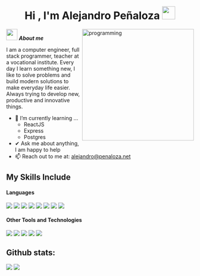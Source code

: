 <h1 align="center"><b>Hi , I'm Alejandro Peñaloza </b><img src="https://media.giphy.com/media/hvRJCLFzcasrR4ia7z/giphy.gif" width="35"></h1>
<!--  -->
<img align="right" width=300px alt="programming" src="https://tenor.com/es-CL/view/hacker-hacker-man-hacking-hackers-hack-gif-23864910" />

<img src="https://media3.giphy.com/media/v1.Y2lkPTc5MGI3NjExY2swOG0yeTZnczZtczF1YW12Z3gwazZ0cWo5cXFxMTU4aXE4dG5vZiZlcD12MV9pbnRlcm5hbF9naWZfYnlfaWQmY3Q9Zw/KGhpQ5NMoWKQurlHwI/giphy.webp" width="30px">&nbsp;***About me***

I am a computer engineer, full stack programmer, teacher at a vocational institute. Every day I learn something new, I like to solve problems and build modern solutions to make everyday life easier. Always trying to develop new, productive and innovative things.
- 🌱 I’m currently learning ...
  - ReactJS
  - Express
  - Postgres
- ✔ Ask me about anything, I am happy to help<br>
- 📫 Reach out to me at: <a href="alejandro@penaloza.net">alejandro@penaloza.net</a>

## My Skills Include

<h4> Languages </h4>
<span> 
  <img src="https://img.shields.io/badge/HTML5-E34F26?style=for-the-badge&logo=html5&logoColor=white">
  <img src="https://img.shields.io/badge/CSS3-1572B6?style=for-the-badge&logo=css3&logoColor=white">
  <img src="https://img.shields.io/badge/JavaScript-F7DF1E?style=for-the-badge&logo=javascript&logoColor=black">
  <img src="https://img.shields.io/badge/Java-ED8B00?style=for-the-badge&logo=java&logoColor=white">
  <img src="https://img.shields.io/badge/C-00599C?style=for-the-badge&logo=c&logoColor=white">
  <img src="https://img.shields.io/badge/python-3670A0?style=for-the-badge&logo=python&logoColor=ffdd54">
  <img src= "https://img.shields.io/badge/typescript-%23007ACC.svg?style=for-the-badge&logo=typescript&logoColor=white">
  <img src="https://img.shields.io/badge/Kotlin-%237F52FF.svg?logo=kotlin&logoColor=white">

 


</span>


<h4> Other Tools and Technologies </h4>
<span>
  <img src="https://img.shields.io/badge/Git-F05032?style=for-the-badge&logo=git&logoColor=white">
  <img src="https://img.shields.io/badge/jira-%230A0FFF.svg?style=for-the-badge&logo=jira&logoColor=white">
  <img src="https://img.shields.io/badge/Notion-%23000000.svg?style=for-the-badge&logo=notion&logoColor=white">
  <img src="https://img.shields.io/badge/Fedora-294172?style=for-the-badge&logo=fedora&logoColor=white">
  <img src="https://img.shields.io/badge/MySQL-00000F?style=for-the-badge&logo=mysql&logoColor=white">




</span>



<h2>Github stats:</h2> 

[![](https://github-readme-stats.vercel.app/api?username=apenaloza&show_icons=true&theme=tokyonight&hide_border=true&locale=en)](https://github.com/apenaloza)
[![](https://github-readme-streak-stats.herokuapp.com/?user=apenaloza&theme=material-palenight)](https://github.com/apenaloza)
</div>



